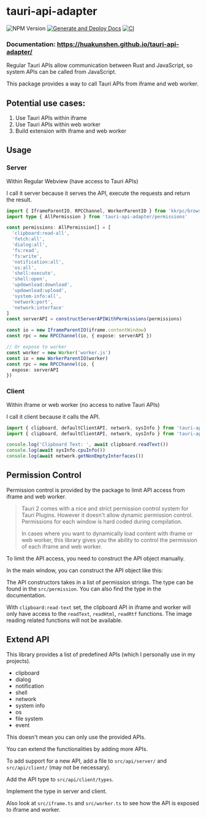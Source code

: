 # tauri-api-adapter

![NPM Version](https://img.shields.io/npm/v/tauri-api-adapter)
[![Generate and Deploy Docs](https://github.com/HuakunShen/tauri-api-adapter/actions/workflows/docs.yml/badge.svg)](https://github.com/HuakunShen/tauri-api-adapter/actions/workflows/docs.yml)
[![CI](https://github.com/HuakunShen/tauri-api-adapter/actions/workflows/ci.yml/badge.svg)](https://github.com/HuakunShen/tauri-api-adapter/actions/workflows/ci.yml)

### Documentation: https://huakunshen.github.io/tauri-api-adapter/

Regular Tauri APIs allow communication between Rust and JavaScript, so system APIs can be called from JavaScript.

This package provides a way to call Tauri APIs from iframe and web worker.

## Potential use cases:

1. Use Tauri APIs within iframe
2. Use Tauri APIs within web worker
3. Build extension with iframe and web worker

## Usage

### Server

Within Regular Webview (have access to Tauri APIs)

I call it server because it serves the API, execute the requests and return the result.

```ts
import { IframeParentIO, RPCChannel, WorkerParentIO } from 'kkrpc/browser'
import type { AllPermission } from 'tauri-api-adapter/permissions'

const permissions: AllPermission[] = [
  'clipboard:read-all',
  'fetch:all',
  'dialog:all',
  'fs:read',
  'fs:write',
  'notification:all',
  'os:all',
  'shell:execute',
  'shell:open',
  'updownload:download',
  'updownload:upload',
  'system-info:all',
  'network:port',
  'network:interface'
]
const serverAPI = constructServerAPIWithPermissions(permissions)

const io = new IframeParentIO(iframe.contentWindow)
const rpc = new RPCChannel(io, { expose: serverAPI })

// Or expose to worker
const worker = new Worker('worker.js')
const io = new WorkerParentIO(worker)
const rpc = new RPCChannel(io, {
  expose: serverAPI
})
```

### Client

Within iframe or web worker (no access to native Tauri APIs)

I call it client because it calls the API.

```ts
import { clipboard, defaultClientAPI, network, sysInfo } from 'tauri-api-adapter/iframe'
import { clipboard, defaultClientAPI, network, sysInfo } from 'tauri-api-adapter/worker'

console.log('Clipboard Text: ', await clipboard.readText())
console.log(await sysInfo.cpuInfo())
console.log(await network.getNonEmptyInterfaces())
```

## Permission Control

Permission control is provided by the package to limit API access from iframe and web worker.

> Tauri 2 comes with a nice and strict permission control system for Tauri Plugins. However it doesn't allow dynamic permission control. Permissions for each window is hard coded during compilation.
>
> In cases where you want to dynamically load content with iframe or web worker, this library gives you the ability to control the permission of each iframe and web worker.

To limit the API access, you need to construct the API object manually.

In the main window, you can construct the API object like this:

The API constructors takes in a list of permission strings. The type can be found in the `src/permission`. You can also find the type in the documentation.

With `clipboard:read-text` set, the clipboard API in iframe and worker will only have access to the `readText`, `readHtml`, `readRtf` functions. The image reading related functions will not be available.

## Extend API

This library provides a list of predefined APIs (which I personally use in my projects).

- clipboard
- dialog
- notification
- shell
- network
- system info
- os
- file system
- event

This doesn't mean you can only use the provided APIs.

You can extend the functionalities by adding more APIs.

To add support for a new API, add a file to `src/api/server/` and `src/api/client/` (may not be necessary).

Add the API type to `src/api/client/types`.

Implement the type in server and client.

Also look at `src/iframe.ts` and `src/worker.ts` to see how the API is exposed to iframe and worker.
